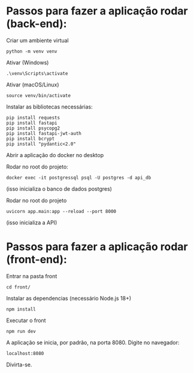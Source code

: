 # Passos para fazer a aplicação rodar (back-end):

Criar um ambiente virtual
```
python -m venv venv
```

Ativar (Windows)
```
.\venv\Scripts\activate
```

Ativar (macOS/Linux)
```
source venv/bin/activate
```

Instalar as bibliotecas necessárias:

```
pip install requests
pip install fastapi
pip install psycopg2
pip install fastapi-jwt-auth
pip install bcrypt
pip install "pydantic<2.0"
```

Abrir a aplicação do docker no desktop

Rodar no root do projeto:

```
docker exec -it postgressql psql -U postgres -d api_db
```

(isso inicializa o banco de dados postgres)

Rodar no root do projeto

```
uvicorn app.main:app --reload --port 8000
```

(isso inicializa a API)

# Passos para fazer a aplicação rodar (front-end):

Entrar na pasta front

```
cd front/
```

Instalar as dependencias (necessário Node.js 18+)

```
npm install
```

Executar o front

```
npm run dev
```

A aplicação se inicia, por padrão, na porta 8080. Digite no navegador:

```
localhost:8080
```

Divirta-se.

